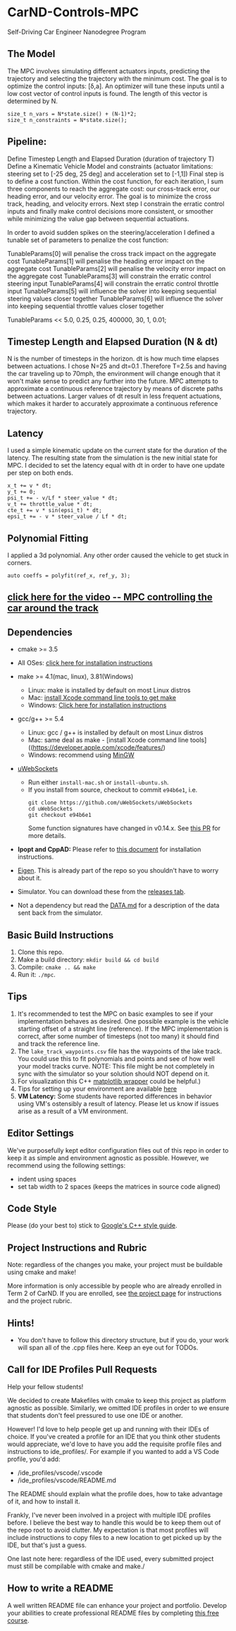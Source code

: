 # CarND-Controls-MPC
Self-Driving Car Engineer Nanodegree Program

## The Model

The MPC involves simulating different actuators inputs, predicting the trajectory and selecting the trajectory with the minimum cost.
The goal is to optimize the control inputs: [δ,a]. An optimizer will tune these inputs until a low cost vector of control inputs is found. The length of this vector is determined by N.

	size_t n_vars = N*state.size() + (N-1)*2;
	size_t n_constraints = N*state.size();

## Pipeline:
Define Timestep Length and Elapsed Duration (duration of trajectory T)
Define a Kinematic Vehicle Model and constraints (actuator limitations: steering set to [-25 deg, 25 deg]  and acceleration set to [-1,1])
Final step is to define a cost function.
Within the cost function, for each iteration, I sum three components to reach the aggregate cost: our cross-track error, our heading error, and our velocity error. The goal is to minimize the cross track, heading, and velocity errors. Next step I constrain the erratic control inputs and finally make control decisions more consistent, or smoother while minimizing the value gap between sequential actuations.

In order to avoid sudden spikes on the steering/acceleration I defined a tunable set of parameters to penalize the cost function:

TunableParams[0] will penalise the cross track impact on the aggregate cost
TunableParams[1] will penalise the heading error impact on the aggregate cost
TunableParams[2] will penalise the velocity error impact on the aggregate cost
TunableParams[3] will constrain the erratic control steering input
TunableParams[4] will constrain the erratic control throttle input
TunableParams[5] will influence the solver into keeping sequential steering values closer together
TunableParams[6] will influence the solver into keeping sequential throttle values closer together

TunableParams << 5.0, 0.25, 0.25, 400000, 30, 1, 0.01;

## Timestep Length and Elapsed Duration (N & dt)
N is the number of timesteps in the horizon. dt is how much time elapses between actuations.
I chose N=25 and dt=0.1 .Therefore T=2.5s and having the car traveling up to 70mph, the environment will change enough that it won't make sense to predict any further into the future. MPC attempts to approximate a continuous reference trajectory by means of discrete paths between actuations. Larger values of dt result in less frequent actuations, which makes it harder to accurately approximate a continuous reference trajectory.


## Latency
I used a simple kinematic update on the current state for the duration of the latency. The resulting state from the simulation is the new initial state for MPC.
I decided to set the latency equal with dt in order to have one update per step on both ends.

	x_t += v * dt;
	y_t += 0;
	psi_t += - v/Lf * steer_value * dt;
	v_t += throttle_value * dt;
	cte_t += v * sin(epsi_t) * dt;
	epsi_t += - v * steer_value / Lf * dt;

## Polynomial Fitting
I applied a 3d polynomial. Any other order caused the vehicle to get stuck in corners.

	auto coeffs = polyfit(ref_x, ref_y, 3);

[click here for the video -- MPC controlling the car around the track](https://www.youtube.com/watch?v=jQInK94B6WY)
---

## Dependencies

* cmake >= 3.5
 * All OSes: [click here for installation instructions](https://cmake.org/install/)
* make >= 4.1(mac, linux), 3.81(Windows)
  * Linux: make is installed by default on most Linux distros
  * Mac: [install Xcode command line tools to get make](https://developer.apple.com/xcode/features/)
  * Windows: [Click here for installation instructions](http://gnuwin32.sourceforge.net/packages/make.htm)
* gcc/g++ >= 5.4
  * Linux: gcc / g++ is installed by default on most Linux distros
  * Mac: same deal as make - [install Xcode command line tools]((https://developer.apple.com/xcode/features/)
  * Windows: recommend using [MinGW](http://www.mingw.org/)
* [uWebSockets](https://github.com/uWebSockets/uWebSockets)
  * Run either `install-mac.sh` or `install-ubuntu.sh`.
  * If you install from source, checkout to commit `e94b6e1`, i.e.
    ```
    git clone https://github.com/uWebSockets/uWebSockets
    cd uWebSockets
    git checkout e94b6e1
    ```
    Some function signatures have changed in v0.14.x. See [this PR](https://github.com/udacity/CarND-MPC-Project/pull/3) for more details.

* **Ipopt and CppAD:** Please refer to [this document](https://github.com/udacity/CarND-MPC-Project/blob/master/install_Ipopt_CppAD.md) for installation instructions.
* [Eigen](http://eigen.tuxfamily.org/index.php?title=Main_Page). This is already part of the repo so you shouldn't have to worry about it.
* Simulator. You can download these from the [releases tab](https://github.com/udacity/self-driving-car-sim/releases).
* Not a dependency but read the [DATA.md](./DATA.md) for a description of the data sent back from the simulator.


## Basic Build Instructions

1. Clone this repo.
2. Make a build directory: `mkdir build && cd build`
3. Compile: `cmake .. && make`
4. Run it: `./mpc`.

## Tips

1. It's recommended to test the MPC on basic examples to see if your implementation behaves as desired. One possible example
is the vehicle starting offset of a straight line (reference). If the MPC implementation is correct, after some number of timesteps
(not too many) it should find and track the reference line.
2. The `lake_track_waypoints.csv` file has the waypoints of the lake track. You could use this to fit polynomials and points and see of how well your model tracks curve. NOTE: This file might be not completely in sync with the simulator so your solution should NOT depend on it.
3. For visualization this C++ [matplotlib wrapper](https://github.com/lava/matplotlib-cpp) could be helpful.)
4.  Tips for setting up your environment are available [here](https://classroom.udacity.com/nanodegrees/nd013/parts/40f38239-66b6-46ec-ae68-03afd8a601c8/modules/0949fca6-b379-42af-a919-ee50aa304e6a/lessons/f758c44c-5e40-4e01-93b5-1a82aa4e044f/concepts/23d376c7-0195-4276-bdf0-e02f1f3c665d)
5. **VM Latency:** Some students have reported differences in behavior using VM's ostensibly a result of latency.  Please let us know if issues arise as a result of a VM environment.

## Editor Settings

We've purposefully kept editor configuration files out of this repo in order to
keep it as simple and environment agnostic as possible. However, we recommend
using the following settings:

* indent using spaces
* set tab width to 2 spaces (keeps the matrices in source code aligned)

## Code Style

Please (do your best to) stick to [Google's C++ style guide](https://google.github.io/styleguide/cppguide.html).

## Project Instructions and Rubric

Note: regardless of the changes you make, your project must be buildable using
cmake and make!

More information is only accessible by people who are already enrolled in Term 2
of CarND. If you are enrolled, see [the project page](https://classroom.udacity.com/nanodegrees/nd013/parts/40f38239-66b6-46ec-ae68-03afd8a601c8/modules/f1820894-8322-4bb3-81aa-b26b3c6dcbaf/lessons/b1ff3be0-c904-438e-aad3-2b5379f0e0c3/concepts/1a2255a0-e23c-44cf-8d41-39b8a3c8264a)
for instructions and the project rubric.

## Hints!

* You don't have to follow this directory structure, but if you do, your work
  will span all of the .cpp files here. Keep an eye out for TODOs.

## Call for IDE Profiles Pull Requests

Help your fellow students!

We decided to create Makefiles with cmake to keep this project as platform
agnostic as possible. Similarly, we omitted IDE profiles in order to we ensure
that students don't feel pressured to use one IDE or another.

However! I'd love to help people get up and running with their IDEs of choice.
If you've created a profile for an IDE that you think other students would
appreciate, we'd love to have you add the requisite profile files and
instructions to ide_profiles/. For example if you wanted to add a VS Code
profile, you'd add:

* /ide_profiles/vscode/.vscode
* /ide_profiles/vscode/README.md

The README should explain what the profile does, how to take advantage of it,
and how to install it.

Frankly, I've never been involved in a project with multiple IDE profiles
before. I believe the best way to handle this would be to keep them out of the
repo root to avoid clutter. My expectation is that most profiles will include
instructions to copy files to a new location to get picked up by the IDE, but
that's just a guess.

One last note here: regardless of the IDE used, every submitted project must
still be compilable with cmake and make./

## How to write a README
A well written README file can enhance your project and portfolio.  Develop your abilities to create professional README files by completing [this free course](https://www.udacity.com/course/writing-readmes--ud777).
